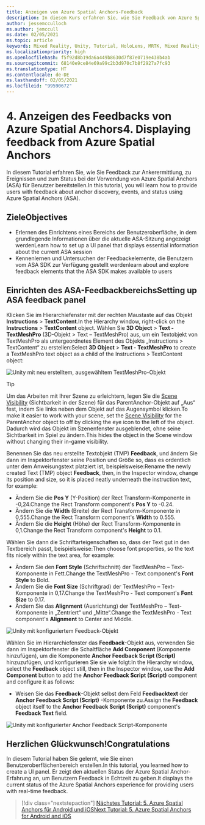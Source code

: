 ```yaml
---
title: Anzeigen von Azure Spatial Anchors-Feedback
description: In diesem Kurs erfahren Sie, wie Sie Feedback von Azure Spatial Anchors in einer Mixed Reality-Anwendung anzeigen.
author: jessemcculloch
ms.author: jemccull
ms.date: 02/05/2021
ms.topic: article
keywords: Mixed Reality, Unity, Tutorial, HoloLens, MRTK, Mixed Reality Toolkit, UWP, Azure Spatial Anchors, Sitzungen, Feedbackelemente
ms.localizationpriority: high
ms.openlocfilehash: f5f92d8b19da6a449b8630d7f87e0719e438b4ab
ms.sourcegitcommit: 68140e9ce84e69a99c2b3d970c7b8f2927a7fc93
ms.translationtype: HT
ms.contentlocale: de-DE
ms.lasthandoff: 02/05/2021
ms.locfileid: "99590672"
---
```

# <a name="4-displaying-feedback-from-azure-spatial-anchors"></a><span data-ttu-id="607c2-104">4. Anzeigen des Feedbacks von Azure Spatial Anchors</span><span class="sxs-lookup"><span data-stu-id="607c2-104">4. Displaying feedback from Azure Spatial Anchors</span></span>

<span data-ttu-id="607c2-105">In diesem Tutorial erfahren Sie, wie Sie Feedback zur Ankerermittlung, zu Ereignissen und zum Status bei der Verwendung von Azure Spatial Anchors (ASA) für Benutzer bereitstellen.</span><span class="sxs-lookup"><span data-stu-id="607c2-105">In this tutorial, you will learn how to provide users with feedback about anchor discovery, events, and status using Azure Spatial Anchors (ASA).</span></span>

## <a name="objectives"></a><span data-ttu-id="607c2-106">Ziele</span><span class="sxs-lookup"><span data-stu-id="607c2-106">Objectives</span></span>

* <span data-ttu-id="607c2-107">Erlernen des Einrichtens eines Bereichs der Benutzeroberfläche, in dem grundlegende Informationen über die aktuelle ASA-Sitzung angezeigt werden</span><span class="sxs-lookup"><span data-stu-id="607c2-107">Learn how to set up a UI panel that displays essential information about the current ASA session</span></span>
* <span data-ttu-id="607c2-108">Kennenlernen und Untersuchen der Feedbackelemente, die Benutzern vom ASA SDK zur Verfügung gestellt werden</span><span class="sxs-lookup"><span data-stu-id="607c2-108">learn about and explore feedback elements that the ASA SDK makes available to users</span></span>

## <a name="setting-up-asa-feedback-panel"></a><span data-ttu-id="607c2-109">Einrichten des ASA-Feedbackbereichs</span><span class="sxs-lookup"><span data-stu-id="607c2-109">Setting up ASA feedback panel</span></span>

<span data-ttu-id="607c2-110">Klicken Sie im Hierarchiefenster mit der rechten Maustaste auf das Objekt **Instructions** > **TextContent**.</span><span class="sxs-lookup"><span data-stu-id="607c2-110">In the Hierarchy window, right-click on the **Instructions** > **TextContent** object.</span></span> <span data-ttu-id="607c2-111">Wählen Sie **3D Object** > **Text - TextMeshPro** (3D-Objekt > Text – TextMeshPro) aus, um ein Textobjekt von TextMeshPro als untergeordnetes Element des Objekts „Instructions > TextContent“ zu erstellen:</span><span class="sxs-lookup"><span data-stu-id="607c2-111">Select **3D Object** > **Text - TextMeshPro** to create a TextMeshPro text object as a child of the Instructions > TextContent object:</span></span>

![Unity mit neu erstelltem, ausgewähltem TextMeshPro-Objekt](images/mr-learning-asa/asa-04-section1-step1-1.png)

> [!TIP]
> <span data-ttu-id="607c2-113">Um das Arbeiten mit Ihrer Szene zu erleichtern, legen Sie die <a href="https://docs.unity3d.com/Manual/SceneVisibility.html" target="_blank">Scene Visibility</a> (Sichtbarkeit in der Szene) für das ParentAnchor-Objekt auf „Aus“ fest, indem Sie links neben dem Objekt auf das Augensymbol klicken.</span><span class="sxs-lookup"><span data-stu-id="607c2-113">To make it easier to work with your scene, set the  <a href="https://docs.unity3d.com/Manual/SceneVisibility.html" target="_blank">Scene Visibility</a> for the ParentAnchor object to off by clicking the eye icon to the left of the object.</span></span> <span data-ttu-id="607c2-114">Dadurch wird das Objekt im Szenenfenster ausgeblendet, ohne seine Sichtbarkeit im Spiel zu ändern.</span><span class="sxs-lookup"><span data-stu-id="607c2-114">This hides the object in the Scene window without changing their in-game visibility.</span></span>

<span data-ttu-id="607c2-115">Benennen Sie das neu erstellte Textobjekt (TMP) **Feedback**, und ändern Sie dann im Inspektorfenster seine Position und Größe so, dass es ordentlich unter dem Anweisungstext platziert ist, beispielsweise:</span><span class="sxs-lookup"><span data-stu-id="607c2-115">Rename the newly created Text (TMP) object **Feedback**, then, in the Inspector window, change its position and size, so it is placed neatly underneath the instruction text, for example:</span></span>

* <span data-ttu-id="607c2-116">Ändern Sie die **Pos Y** (Y-Position) der Rect Transform-Komponente in -0,24.</span><span class="sxs-lookup"><span data-stu-id="607c2-116">Change the Rect Transform component's **Pos Y** to -0.24.</span></span>
* <span data-ttu-id="607c2-117">Ändern Sie die **Width** (Breite) der Rect Transform-Komponente in 0,555.</span><span class="sxs-lookup"><span data-stu-id="607c2-117">Change the Rect Transform component's **Width** to 0.555.</span></span>
* <span data-ttu-id="607c2-118">Ändern Sie die **Height** (Höhe) der Rect Transform-Komponente in 0,1.</span><span class="sxs-lookup"><span data-stu-id="607c2-118">Change the Rect Transform component's **Height** to 0.1.</span></span>

<span data-ttu-id="607c2-119">Wählen Sie dann die Schriftarteigenschaften so, dass der Text gut in den Textbereich passt, beispielsweise:</span><span class="sxs-lookup"><span data-stu-id="607c2-119">Then choose font properties, so the text fits nicely within the text area, for example:</span></span>

* <span data-ttu-id="607c2-120">Ändern Sie den **Font Style** (Schriftschnitt) der TextMeshPro – Text-Komponente in Fett.</span><span class="sxs-lookup"><span data-stu-id="607c2-120">Change the TextMeshPro - Text component's **Font Style** to Bold.</span></span>
* <span data-ttu-id="607c2-121">Ändern Sie die **Font Size** (Schriftgrad) der TextMeshPro – Text-Komponente in 0,17.</span><span class="sxs-lookup"><span data-stu-id="607c2-121">Change the TextMeshPro - Text component's **Font Size** to 0.17.</span></span>
* <span data-ttu-id="607c2-122">Ändern Sie das **Alignment** (Ausrichtung) der TextMeshPro – Text-Komponente in „Zentriert“ und „Mitte“.</span><span class="sxs-lookup"><span data-stu-id="607c2-122">Change the TextMeshPro - Text component's **Alignment** to Center and Middle.</span></span>

![Unity mit konfiguriertem Feedback-Objekt](images/mr-learning-asa/asa-04-section1-step1-2.png)

<span data-ttu-id="607c2-124">Wählen Sie im Hierarchiefenster das **Feedback**-Objekt aus, verwenden Sie dann im Inspektorfenster die Schaltfläche **Add Component** (Komponente hinzufügen), um die Komponente **Anchor Feedback Script (Script)** hinzuzufügen, und konfigurieren Sie sie wie folgt:</span><span class="sxs-lookup"><span data-stu-id="607c2-124">In the Hierarchy window, select the **Feedback** object still, then in the Inspector window, use the **Add Component** button to add the **Anchor Feedback Script (Script)** component and configure it as follows:</span></span>

* <span data-ttu-id="607c2-125">Weisen Sie das **Feedback**-Objekt selbst dem Feld **Feedbacktext** der **Anchor Feedback Script (Script)** -Komponente zu.</span><span class="sxs-lookup"><span data-stu-id="607c2-125">Assign the **Feedback** object itself to the **Anchor Feedback Script (Script)** component's **Feedback Text** field.</span></span>

![Unity mit konfigurierter Anchor Feedback Script-Komponente](images/mr-learning-asa/asa-04-section1-step1-3.png)

## <a name="congratulations"></a><span data-ttu-id="607c2-127">Herzlichen Glückwunsch!</span><span class="sxs-lookup"><span data-stu-id="607c2-127">Congratulations</span></span>

<span data-ttu-id="607c2-128">In diesem Tutorial haben Sie gelernt, wie Sie einen Benutzeroberflächenbereich erstellen.</span><span class="sxs-lookup"><span data-stu-id="607c2-128">In this tutorial, you learned how to create a UI panel.</span></span> <span data-ttu-id="607c2-129">Er zeigt den aktuellen Status der Azure Spatial Anchor-Erfahrung an, um Benutzern Feedback in Echtzeit zu geben.</span><span class="sxs-lookup"><span data-stu-id="607c2-129">It displays the current status of the Azure Spatial Anchors experience for providing users with real-time feedback.</span></span>

> [!div class="nextstepaction"]
> [<span data-ttu-id="607c2-130">Nächstes Tutorial: 5. Azure Spatial Anchors für Android und iOS</span><span class="sxs-lookup"><span data-stu-id="607c2-130">Next Tutorial: 5. Azure Spatial Anchors for Android and iOS</span></span>](mr-learning-asa-05.md)
